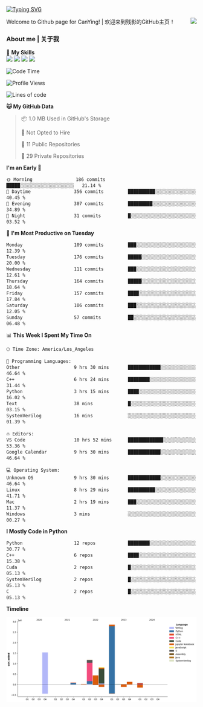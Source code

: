 [![Typing SVG](https://readme-typing-svg.herokuapp.com?size=25&duration=3500&color=00FFFF&vCenter=true&width=250&height=40&lines=Hi+Welcome+%F0%9F%91%8B%F0%9F%8F%BB;I'm+CanYing|残影)](https://git.io/typing-svg)

<a href="#">
  <img align="right" src="https://github-readme-stats.vercel.app/api?username=CanYing0913&count_private=true&rank_icon=github&show_icons=true&bg_color=15,f2f7fd,E0EAFC&" />
</a>

Welcome to Github page for CanYing! | 欢迎来到残影的GitHub主页！

### About me | 关于我

🌟 **My Skills**  
![](https://img.shields.io/badge/-C-A8B9CC?style=flat-square&logo=C&logoColor=fff)
![](https://img.shields.io/badge/-C++-00599C?style=flat-square&logo=Cpp&logoColor=fff)
![](https://img.shields.io/badge/-Python-3776AB?style=flat-square&logo=Python&logoColor=fff)
![](https://img.shields.io/badge/-Linux-000000?style=flat-square&logo=Linux&logoColor=fff)

<!--START_SECTION:waka-->
![Code Time](http://img.shields.io/badge/Code%20Time-156%20hrs%2031%20mins-blue)

![Profile Views](http://img.shields.io/badge/Profile%20Views-0-blue)

![Lines of code](https://img.shields.io/badge/From%20Hello%20World%20I%27ve%20Written-7.1%20million%20lines%20of%20code-blue)

**🐱 My GitHub Data** 

> 📦 1.0 MB Used in GitHub's Storage 
 > 
> 🚫 Not Opted to Hire
 > 
> 📜 11 Public Repositories 
 > 
> 🔑 29 Private Repositories 
 > 
**I'm an Early 🐤** 

```text
🌞 Morning                186 commits         █████░░░░░░░░░░░░░░░░░░░░   21.14 % 
🌆 Daytime                356 commits         ██████████░░░░░░░░░░░░░░░   40.45 % 
🌃 Evening                307 commits         █████████░░░░░░░░░░░░░░░░   34.89 % 
🌙 Night                  31 commits          █░░░░░░░░░░░░░░░░░░░░░░░░   03.52 % 
```
📅 **I'm Most Productive on Tuesday** 

```text
Monday                   109 commits         ███░░░░░░░░░░░░░░░░░░░░░░   12.39 % 
Tuesday                  176 commits         █████░░░░░░░░░░░░░░░░░░░░   20.00 % 
Wednesday                111 commits         ███░░░░░░░░░░░░░░░░░░░░░░   12.61 % 
Thursday                 164 commits         █████░░░░░░░░░░░░░░░░░░░░   18.64 % 
Friday                   157 commits         ████░░░░░░░░░░░░░░░░░░░░░   17.84 % 
Saturday                 106 commits         ███░░░░░░░░░░░░░░░░░░░░░░   12.05 % 
Sunday                   57 commits          ██░░░░░░░░░░░░░░░░░░░░░░░   06.48 % 
```


📊 **This Week I Spent My Time On** 

```text
🕑︎ Time Zone: America/Los_Angeles

💬 Programming Languages: 
Other                    9 hrs 30 mins       ████████████░░░░░░░░░░░░░   46.64 % 
C++                      6 hrs 24 mins       ████████░░░░░░░░░░░░░░░░░   31.44 % 
Python                   3 hrs 15 mins       ████░░░░░░░░░░░░░░░░░░░░░   16.02 % 
Text                     38 mins             █░░░░░░░░░░░░░░░░░░░░░░░░   03.15 % 
SystemVerilog            16 mins             ░░░░░░░░░░░░░░░░░░░░░░░░░   01.39 % 

🔥 Editors: 
VS Code                  10 hrs 52 mins      █████████████░░░░░░░░░░░░   53.36 % 
Google Calendar          9 hrs 30 mins       ████████████░░░░░░░░░░░░░   46.64 % 

💻 Operating System: 
Unknown OS               9 hrs 30 mins       ████████████░░░░░░░░░░░░░   46.64 % 
Linux                    8 hrs 29 mins       ██████████░░░░░░░░░░░░░░░   41.71 % 
Mac                      2 hrs 19 mins       ███░░░░░░░░░░░░░░░░░░░░░░   11.37 % 
Windows                  3 mins              ░░░░░░░░░░░░░░░░░░░░░░░░░   00.27 % 
```

**I Mostly Code in Python** 

```text
Python                   12 repos            ████████░░░░░░░░░░░░░░░░░   30.77 % 
C++                      6 repos             ████░░░░░░░░░░░░░░░░░░░░░   15.38 % 
Cuda                     2 repos             █░░░░░░░░░░░░░░░░░░░░░░░░   05.13 % 
SystemVerilog            2 repos             █░░░░░░░░░░░░░░░░░░░░░░░░   05.13 % 
C                        2 repos             █░░░░░░░░░░░░░░░░░░░░░░░░   05.13 % 
```



**Timeline**

![Lines of Code chart](https://raw.githubusercontent.com/CanYing0913/CanYing0913/master/assets/bar_graph.png)


<!--END_SECTION:waka-->
